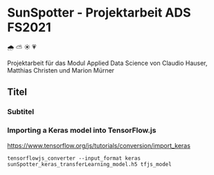 # SunSpotter - Projektarbeit ADS FS2021 
:cloud_with_rain: :partly_sunny: :sunny: :heartpulse:

Projektarbeit für das Modul Applied Data Science von Claudio Hauser, Matthias Christen und Marion Mürner

## Titel
### Subtitel

### Importing a Keras model into TensorFlow.js
https://www.tensorflow.org/js/tutorials/conversion/import_keras

```tensorflowjs_converter --input_format keras sunSpotter_keras_transferLearning_model.h5 tfjs_model```



